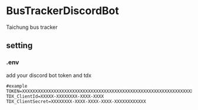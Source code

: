 # BusTrackerDiscordBot
Taichung bus tracker


## setting

### .env

add your discord bot token
and tdx 
```shell
#example
TOKEN=XXXXXXXXXXXXXXXXXXXXXXXXXXXXXXXXXXXXXXXXXXXXXXXXXXXXXXXXXXXXXXXXXXXXXXXXXXXXX
TDX_ClientId=XXXXX-XXXXXXXX-XXXX-XXXX
TDX_ClientSecret=XXXXXXXX-XXXX-XXXX-XXXX-XXXXXXXXXXXX
```
